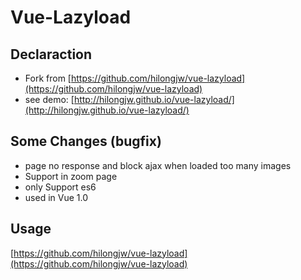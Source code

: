 Vue-Lazyload 
========

## Declaraction

- Fork from [https://github.com/hilongjw/vue-lazyload](https://github.com/hilongjw/vue-lazyload)
- see demo: [http://hilongjw.github.io/vue-lazyload/](http://hilongjw.github.io/vue-lazyload/)

## Some Changes (bugfix)

* page no response and block ajax when loaded too many images
* Support in zoom page
* only Support es6
* used in Vue 1.0

## Usage

[https://github.com/hilongjw/vue-lazyload](https://github.com/hilongjw/vue-lazyload)